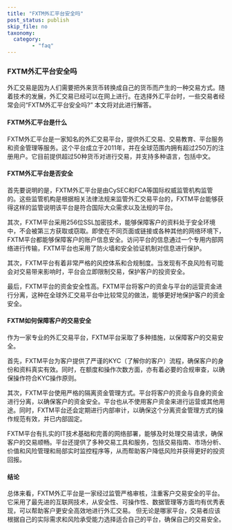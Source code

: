 ```yaml
---
title: "FXTM外汇平台安全吗"
post_status: publish
skip_file: no
taxonomy:
  category:
        - "faq"
---
```


### FXTM外汇平台安全吗

外汇交易是因为人们需要把外来货币转换成自己的货币而产生的一种交易方式。随着技术的发展，外汇交易已经可以在网上进行。在选择外汇平台时，一些交易者经常会问“FXTM外汇平台安全吗?” 本文将对此进行解答。

#### FXTM外汇平台是什么

FXTM外汇平台是一家知名的外汇交易平台，提供外汇交易、交易教育、平台服务和资金管理等服务。这个平台成立于2011年，并在全球范围内拥有超过250万的注册用户。它目前提供超过50种货币对进行交易，并支持多种语言，包括中文。

#### FXTM外汇平台是否安全

首先要说明的是，FXTM外汇平台是由CySEC和FCA等国际权威监管机构监管的。这些监管机构是根据相关法律法规来监管外汇交易平台的，FXTM平台能够获得这样的监管说明该平台是符合国际大众需求以及法规的平台。

其次，FXTM平台采用256位SSL加密技术，能够保障客户的资料处于安全环境中，不会被第三方获取或窃取。即使在不同页面或链接或各种其他的网络环境下，FXTM平台都能够保障客户的账户信息安全。访问平台的信息通过一个专用内部网络进行传输，FXTM平台也采用了防火墙和安全验证机制对信息进行保护。

其次，FXTM平台有着非常严格的风控体系和合规制度。当发现有不良风险有可能会对交易带来影响时，平台会立即限制交易，保护客户的投资安全。

最后，FXTM平台的资金安全性高。FXTM平台将客户的资金与平台的运营资金进行分离，这种在全球外汇交易平台中比较常见的做法，能够更好地保护客户的资金安全。

#### FXTM如何保障客户的交易安全

作为一家专业的外汇交易平台，FXTM平台采取了多种措施，以保障客户的交易安全。

首先，FXTM平台为客户提供了严谨的KYC（了解你的客户）流程，确保客户的身份和资料真实有效。同时，在额度和操作次数方面，亦有着必要的合规审查，以确保操作符合KYC操作原则。

其次，FXTM平台使用严格的隔离资金管理方式。平台将客户的资金与自身的资金进行分离，以确保客户的资金安全。平台也从不使用客户资金来进行运营或其他用途。同时，FXTM平台还会定期进行内部审计，以确保这个分离资金管理方式的操作规范有效，并已内部固定。

FXTM平台有扎实的IT技术基础和完善的网络部署，能够及时处理交易请求，确保客户的交易顺畅。平台还提供了多种交易工具和服务，包括交易指南、市场分析、价值和风险管理和局部实时监控程序等，从而帮助客户降低风险并获得更好的投资回报。

#### 结论

总体来看，FXTM外汇平台是一家经过监管严格审核，注重客户交易安全的平台。它采用了最先进的互联网技术，从安全性、可操作性、数据管理等方面均有优秀表现，可以帮助客户更安全高效地进行外汇交易。 但无论是哪家平台，交易者应该根据自己的实际需求和风险承受能力选择适合自己的平台，确保自己的交易安全。
